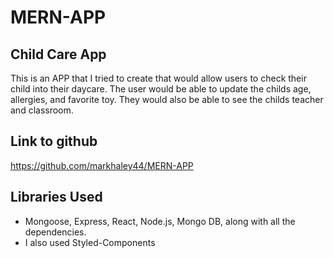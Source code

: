 # MERN-APP

## Child Care App
This is an APP that I tried to create that would allow users to check their child into their daycare. 
The user would be able to update the childs age, allergies, and favorite toy. They would also be able to see the childs teacher and classroom.


## Link to github 
https://github.com/markhaley44/MERN-APP


## Libraries Used

* Mongoose, Express, React, Node.js, Mongo DB, along with all the dependencies.
* I also used Styled-Components